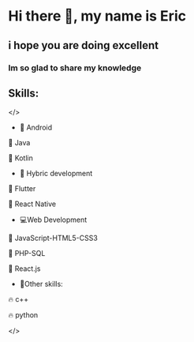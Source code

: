 # Hi there 👋, my name is Eric
## i hope you are doing excellent

### Im so glad to share my knowledge
## Skills: 

</>

- 📱 Android

🚀 Java

🚀 Kotlin

- 📱 Hybric development

🚀 Flutter

🚀 React Native

- 💻Web Development 

🚀 JavaScript-HTML5-CSS3

🚀 PHP-SQL

🚀 React.js


- 🎈Other skills: 

🔥 c++

🔥 python

</> 
